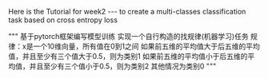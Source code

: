 Here is the Tutorial for week2 --- to create a multi-classes classification task based on cross entropy loss
 
"""
基于pytorch框架编写模型训练
实现一个自行构造的找规律(机器学习)任务
规律：x是一个10维向量，所有值在0到1之间
如果前五维的平均值大于后五维的平均值，并且至少有三个值大于0.5，则为类别1
如果前五维的平均值小于后五维的平均值，并且至少有三个值小于0.5，则为类别2
其他情况为类别0
"""
